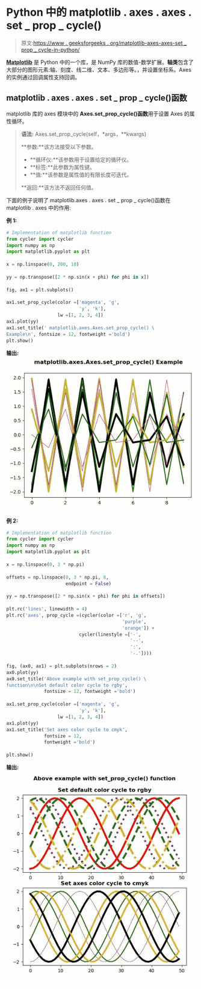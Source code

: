 # Python 中的 matplotlib . axes . axes . set _ prop _ cycle()

> 原文:[https://www . geeksforgeeks . org/matplotlib-axes-axes-set _ prop _ cycle-in-python/](https://www.geeksforgeeks.org/matplotlib-axes-axes-set_prop_cycle-in-python/)

**[Matplotlib](https://www.geeksforgeeks.org/python-introduction-matplotlib/)** 是 Python 中的一个库，是 NumPy 库的数值-数学扩展。**轴类**包含了大部分的图形元素:轴、刻度、线二维、文本、多边形等。，并设置坐标系。Axes 的实例通过回调属性支持回调。

## matplotlib . axes . axes . set _ prop _ cycle()函数

matplotlib 库的 axes 模块中的 **Axes.set_prop_cycle()函数**用于设置 Axes 的属性循环。

> **语法:** Axes.set_prop_cycle(self，*args，**kwargs)
> 
> **参数:**该方法接受以下参数。
> 
> *   **循环仪:**该参数用于设置给定的循环仪。
> *   **标签:**此参数为属性键。
> *   **值:**该参数是属性值的有限长度可迭代。
> 
> **返回:**该方法不返回任何值。

下面的例子说明了 matplotlib.axes . axes . set _ prop _ cycle()函数在 matplotlib . axes 中的作用:

**例 1:**

```py
# Implementation of matplotlib function
from cycler import cycler
import numpy as np
import matplotlib.pyplot as plt

x = np.linspace(0, 200, 10)

yy = np.transpose([2 * np.sin(x + phi) for phi in x])

fig, ax1 = plt.subplots()

ax1.set_prop_cycle(color =['magenta', 'g',
                           'y', 'k'],
                   lw =[1, 2, 3, 4])
ax1.plot(yy)
ax1.set_title(' matplotlib.axes.Axes.set_prop_cycle() \
Example\n', fontsize = 12, fontweight ='bold')
plt.show()
```

**输出:**
![](img/27f470cd64152a5ec535900a04b6eddf.png)

**例 2:**

```py
# Implementation of matplotlib function
from cycler import cycler
import numpy as np
import matplotlib.pyplot as plt

x = np.linspace(0, 3 * np.pi)

offsets = np.linspace(0, 3 * np.pi, 8, 
                      endpoint = False)

yy = np.transpose([2 * np.sin(x + phi) for phi in offsets])

plt.rc('lines', linewidth = 4)
plt.rc('axes', prop_cycle =(cycler(color =['r', 'g',
                                           'purple',
                                           'orange']) +
                           cycler(linestyle =['-', 
                                              '--',
                                              ':',
                                              '-.'])))

fig, (ax0, ax1) = plt.subplots(nrows = 2)
ax0.plot(yy)
ax0.set_title('Above example with set_prop_cycle() \
function\n\nSet default color cycle to rgby',
              fontsize = 12, fontweight ='bold')

ax1.set_prop_cycle(color =['magenta', 'g', 
                           'y', 'k'],
                   lw =[1, 2, 3, 4])
ax1.plot(yy)
ax1.set_title('Set axes color cycle to cmyk',
              fontsize = 12, 
              fontweight ='bold')

plt.show()
```

**输出:**
![](img/dd1bee744609dca5d61559e8d8158478.png)